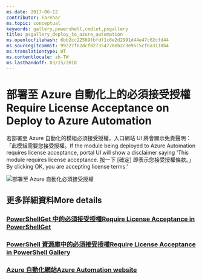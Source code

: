 ```yaml
---
ms.date: 2017-06-12
contributor: Farehar
ms.topic: conceptual
keywords: gallery,powershell,cmdlet,psgallery
title: psgallery_deploy_to_azure_automation
ms.openlocfilehash: 6bb2cc22569fbfdf1c8e2d2991d44e47c62cfd44
ms.sourcegitcommit: 99227f62dcf827354770eb2c3e95c5cf6a3118b4
ms.translationtype: HT
ms.contentlocale: zh-TW
ms.lasthandoff: 03/15/2018
---
```

<a name="require-license-acceptance-on-deploy-to-azure-automation"></a><span data-ttu-id="06aa0-103">部署至 Azure 自動化上的必須接受授權</span><span class="sxs-lookup"><span data-stu-id="06aa0-103">Require License Acceptance on Deploy to Azure Automation</span></span>
===========================

<span data-ttu-id="06aa0-104">若部署至 Azure 自動化的模組必須接受授權，入口網站 UI 將會顯示免責聲明：「此模組需要您接受授權。</span><span class="sxs-lookup"><span data-stu-id="06aa0-104">If the module being deployed to Azure Automation requires license acceptance, portal UI will show a disclaimer saying 'This module requires license acceptance.</span></span> <span data-ttu-id="06aa0-105">按一下 [確定] 即表示您接受授權條款。」</span><span class="sxs-lookup"><span data-stu-id="06aa0-105">By clicking OK, you are accepting license terms.'</span></span>


![部署至 Azure 自動化必須接受授權](Images/DeployToAzureAutomationRequireLicenseAcceptanceDisclaimer.png)


## <a name="more-details"></a><span data-ttu-id="06aa0-107">更多詳細資料</span><span class="sxs-lookup"><span data-stu-id="06aa0-107">More details</span></span>
### <a name="require-license-acceptance-in-powershellgetpsgetmodulerequirelicenseacceptancemd"></a>[<span data-ttu-id="06aa0-108">PowerShellGet 中的必須接受授權</span><span class="sxs-lookup"><span data-stu-id="06aa0-108">Require License Acceptance in PowerShellGet</span></span>](../psget/module/RequireLicenseAcceptance.md)
### <a name="require-license-acceptance-in-powershell-gallerypsgalleryrequireslicenseacceptancemd"></a>[<span data-ttu-id="06aa0-109">PowerShell 資源庫中的必須接受授權</span><span class="sxs-lookup"><span data-stu-id="06aa0-109">Require License Acceptance in PowerShell Gallery</span></span>](psgallery_requires_license_acceptance.md)
### <a name="azure-automation-websitehttpazuremicrosoftcomservicesautomation"></a>[<span data-ttu-id="06aa0-110">Azure 自動化網站</span><span class="sxs-lookup"><span data-stu-id="06aa0-110">Azure Automation website</span></span>](http://azure.microsoft.com/services/automation/)

